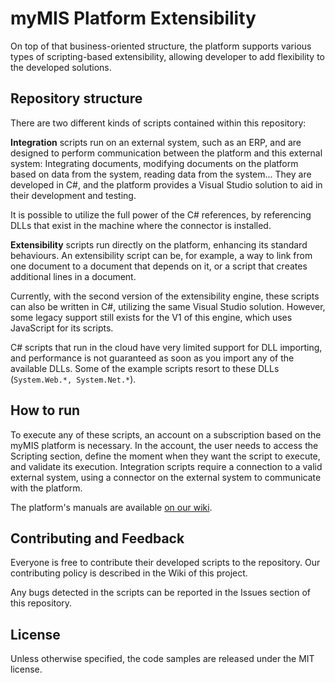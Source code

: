 # myMIS Platform Extensibility

On top of that business-oriented structure, the platform supports various types of scripting-based extensibility, allowing developer to add flexibility to the developed solutions.

## Repository structure
There are two different kinds of scripts contained within this repository:

**Integration** scripts run on an external system, such as an ERP, and are designed to perform communication between the platform and this external system: Integrating documents, modifying documents on the platform based on data from the system, reading data from the system... They are developed in C#, and the platform provides a Visual Studio solution to aid in their development and testing.

It is possible to utilize the full power of the C# references, by referencing DLLs that exist in the machine where the connector is installed.

**Extensibility** scripts run directly on the platform, enhancing its standard behaviours. An extensibility script can be, for example, a way to link from one document to a document that depends on it, or a script that creates additional lines in a document.

Currently, with the second version of the extensibility engine, these scripts can also be written in C#, utilizing the same Visual Studio solution. However, some legacy support still exists for the V1 of this engine, which uses JavaScript for its scripts.

C# scripts that run in the cloud have very limited support for DLL importing, and performance is not guaranteed as soon as you import any of the available DLLs. Some of the example scripts resort to these DLLs (`System.Web.*, System.Net.*`).

## How to run
To execute any of these scripts, an account on a subscription based on the myMIS platform is necessary. In the account, the user needs to access the Scripting section, define the moment when they want the script to execute, and validate its execution. Integration scripts require a connection to a valid external system, using a connector on the external system to communicate with the platform.

The platform's manuals are available [on our wiki](https://github.com/numbersbelieve/myMIS.biz/wiki/Platform-Manuals).

## Contributing and Feedback
Everyone is free to contribute their developed scripts to the repository. Our contributing policy is described in the Wiki of this project.

Any bugs detected in the scripts can be reported in the Issues section of this repository.

## License
Unless otherwise specified, the code samples are released under the MIT license.
